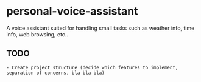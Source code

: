 # personal-voice-assistant
A voice assistant suited for handling small tasks such as weather info, time info, web browsing, etc..


## TODO

	- Create project structure (decide which features to implement, separation of concerns, bla bla bla)